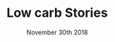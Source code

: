 ---
layout: ampstory
title: Low carb Stories
date: November 30th 2018
cover:
   title: Receitas Deliciosas Low Carb
   subtitle: <h3>Vem ver...</h3>
   background: https://docelowcarb.com.br/uploads/dieta-low-cabr-estilo-vida.jpg
   bottom: <p>⚡</p>
pages: 
 - page-number: 1
   layout: vertical
   top: <h1>Low carb Low carb 🔥 Alimentos permitidos</h1>
   bottom: Vem ver os alimentos permitidos na Low Carb, hummm!
   background: https://docelowcarb.com.br/uploads/alimentos-permitidos-low-carb-keto-paleo.jpg
   cta:
      link: https://docelowcarb.com.br/lowcarb/2018/11/28/dieta-low-carb-alimentos-permitidos/
      text: Alimentos permitidos na Low Carb
 - page-number: 2
   layout: thirds
   top: Panquecas Low Carb para Café da Manhã
   middle: <h2>What 🔥</h2>
   background: https://docelowcarb.com.br/uploads/panqueca-low-carb-de-soja.jpg
   cta:
      link: https://docelowcarb.com.br/panquecas/2018/02/22/panquecas-low-carb/
      text: Receita de Panqueca Low Carb

 - page-number: 3
   layout: thirds
   top: <h2>🔥 Low Carb não é só cetogênica. Você sabe a diferença?</h2>
   middle: “Quando falamos sobre dieta low carb nem sempre estamos falando em uma dieta cetogênica, mas sempre que falamos em dieta cetogênica estamos falando de uma dieta low carb. Ficou confuso? Calma, vou tentar explicar. Clica aqui 👇”
   cta:
      link: https://docelowcarb.com.br/2018/02/24/dieta-low-carb-e-dieta-cetogenica/
      text: Dieta Low Carb e Dieta Cetogênica
   textcolor: red
---
